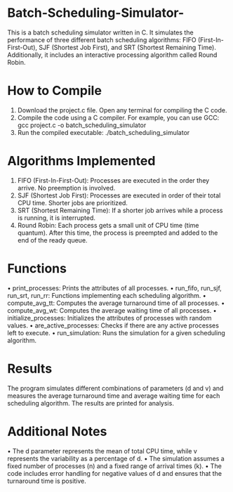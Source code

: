 # Batch-Scheduling-Simulator-
This is a batch scheduling simulator written in C. It simulates the performance of three different batch scheduling algorithms:  FIFO (First-In-First-Out), SJF (Shortest Job First), and SRT (Shortest Remaining Time). Additionally, it includes an interactive  processing algorithm called Round Robin.

# How to Compile 
1. Download the project.c file. Open any terminal for compiling the C code. 
2. Compile the code using a C compiler. For example, you can use GCC: 
gcc project.c -o batch_scheduling_simulator 
3. Run the compiled executable: 
./batch_scheduling_simulator

# Algorithms Implemented 
1. FIFO (First-In-First-Out): Processes are executed in the order they arrive. No preemption is involved. 
2. SJF (Shortest Job First): Processes are executed in order of their total CPU time. Shorter jobs are prioritized. 
3. SRT (Shortest Remaining Time):  If a shorter job arrives while a process is running, it is interrupted. 
4. Round Robin: Each process gets a small unit of CPU time (time quantum). After this time, the process is preempted 
and added to the end of the ready queue.

# Functions 
• print_processes: Prints the attributes of all processes. 
• run_fifo, run_sjf, run_srt, run_rr: Functions implementing each scheduling algorithm. 
• compute_avg_tt: Computes the average turnaround time of all processes. 
• compute_avg_wt: Computes the average waiting time of all processes. 
• initialize_processes: Initializes the attributes of processes with random values. 
• are_active_processes: Checks if there are any active processes left to execute. 
• run_simulation: Runs the simulation for a given scheduling algorithm. 

# Results 
The program simulates different combinations of parameters (d and v) and measures the average turnaround time and 
average waiting time for each scheduling algorithm. The results are printed for analysis. 
 
# Additional Notes 
• The d parameter represents the mean of total CPU time, while v represents the variability as a percentage of d. 
• The simulation assumes a fixed number of processes (n) and a fixed range of arrival times (k). 
• The code includes error handling for negative values of d and ensures that the turnaround time is positive. 
